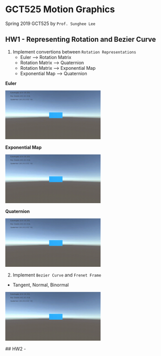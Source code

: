 # GCT525 Motion Graphics
Spring 2019 GCT525 by `Prof. Sunghee Lee`

## HW1 - Representing Rotation and Bezier Curve
1. Implement convertions between `Rotation Representations`
      * Euler --> Rotation Matrix
      * Rotation Matrix --> Quaternion
      * Rotation Matrix --> Exponential Map
      * Exponential Map --> Quaternion

**Euler**
<p>    
     <img src='./HW1/gif/euler.gif' width=300>
</p>

**Exponential Map**
<p>
     <img src='./HW1/gif/exp.gif' width=300>
</p>

**Quaternion**
<p>
     <img src='./HW1/gif/quat.gif' width=300>
</p>


2. Implement `Bezier Curve` and `Frenet Frame`
  * Tangent, Normal, Binormal  
<p>
     <img src='./HW1/gif/bezier.gif' width=300>
</p>
## HW2 -
